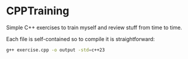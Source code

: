 # CPPTraining

Simple C++ exercises to train myself and review stuff from time to time.

Each file is self-contained so to compile it is straightforward:
```bash
g++ exercise.cpp -o output -std=c++23
```
